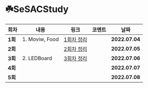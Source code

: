 # ☘️SeSACStudy

| 회차    | 내용                                            | 링크                                                         | 코멘트                                                  | 날짜           |
| ------- | ---------------------------------------------- | ------------------------------------------------------------ | ------------------------------------------------------- | -------------- |
| **1회** | 1. Moviw, Food | [1회차 정리](https://eun-dev.tistory.com/2) |  | **2022.07.04** |
| **2회** |  | [2회차 정리](https://eun-dev.tistory.com/3) |  | **2022.07.05** |
| **3회** | 2. LEDBoard | [3회차 정리](https://eun-dev.tistory.com/4) |  | **2022.07.06** |
| **4회** |  |  |  | **2022.07.07** |
| **5회** |  |  |  | **2022.07.08** |

</br>
</br>
</br>

